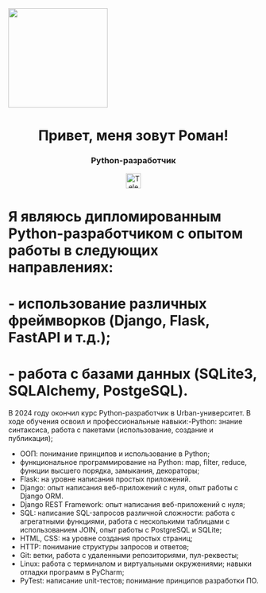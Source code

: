 <img src="https://github.com/user-attachments/assets/d6748a9c-8991-4aaf-a54c-b0298e2529da)" width="200" height="200">
<div id="header" align="center">
    <h1>Привет, меня зовут Роман!</h1>
    <h3>Python-разработчик</h3>
</div>
<div align="center">
    <a href="t.me/OzoGg" >
        <img src="https://upload.wikimedia.org/wikipedia/commons/8/82/Telegram_logo.svg"
        width="30" alt="Telegram"/>
    </a>
</div>


# Я являюсь дипломированным Python-разработчиком с опытом работы в следующих направлениях:
# - использование различных фреймворков (Django, Flask, FastAPI и т.д.);
# - работа с базами данных (SQLite3, SQLAlchemy, PostgeSQL).
В 2024 году окончил курс Python-разработчик в Urban-университет. В ходе обучения освоил и
профессиональные навыки:-Python: знание синтаксиса, работа с пакетами (использование, создание и публикация);
- ООП: понимание принципов и использование в Python;
- функциональное программирование на Python: map, filter, reduce, функции высшего порядка, замыкания, декораторы;
- Flask: на уровне написания простых приложений.
- Django: опыт написания веб-приложений с нуля, опыт работы с Django ORM.
- Django REST Framework: опыт написания веб-приложений с нуля;
- SQL: написание SQL-запросов различной сложности: работа с агрегатными функциями, работа с несколькими таблицами с использованием JOIN, опыт работы с PostgreSQL и SQLite;
- HTML, CSS: на уровне создания простых страниц;
- HTTP: понимание структуры запросов и ответов;
- Git: ветки, работа с удаленными репозиториями, пул-реквесты;
- Linux: работа с терминалом и виртуальными окружениями;
навыки отладки программ в PyCharm;
- PyTest: написание unit-тестов; понимание принципов разработки ПО.


